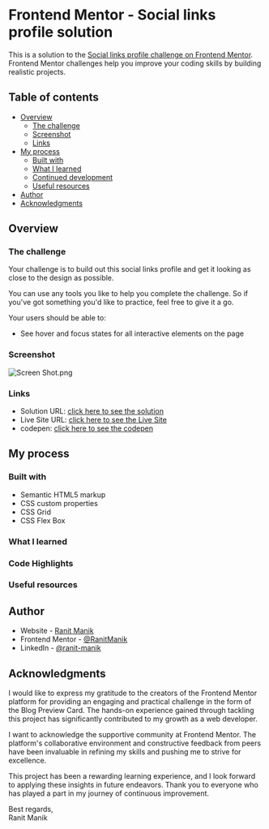 # Frontend Mentor - Social links profile solution

This is a solution to
the [Social links profile challenge on Frontend Mentor](https://www.frontendmentor.io/challenges/social-links-profile-UG32l9m6dQ).
Frontend Mentor challenges help you improve your coding skills by building realistic projects.

## Table of contents

- [Overview](#overview)
    - [The challenge](#the-challenge)
    - [Screenshot](#screenshot)
    - [Links](#links)
- [My process](#my-process)
    - [Built with](#built-with)
    - [What I learned](#what-i-learned)
    - [Continued development](#continued-development)
    - [Useful resources](#useful-resources)
- [Author](#author)
- [Acknowledgments](#acknowledgments)

## Overview

### The challenge

Your challenge is to build out this social links profile and get it looking as close to the design as possible.

You can use any tools you like to help you complete the challenge. So if you've got something you'd like to practice,
feel free to give it a go.

Your users should be able to:

- See hover and focus states for all interactive elements on the page

### Screenshot

![Screen Shot.png](Screen%20Shot.png)

### Links

- Solution
  URL: [click here to see the solution](https://www.frontendmentor.io/solutions/social-links-profile-using-html-css-FTsSqzmAEq)
- Live Site
  URL: [click here to see the Live Site](https://ranitmanik.github.io/frontendmentor-challenges/FrontendMentor13%E2%80%94social-links-profile/index.html)
- codepen: [click here to see the codepen](https://codepen.io/RANIT-MANIK/pen/mdomGdw)

## My process

### Built with

- Semantic HTML5 markup
- CSS custom properties
- CSS Grid
- CSS Flex Box

### What I learned

### Code Highlights

### Useful resources

## Author

- Website - [Ranit Manik](https://ranitmanik.github.io/Portfolio-1.0)
- Frontend Mentor - [@RanitManik](https://www.frontendmentor.io/profile/RanitManik)
- LinkedIn - [@ranit-manik](https://www.linkedin.com/in/ranit-manik/)

## Acknowledgments

I would like to express my gratitude to the creators of the Frontend Mentor platform for providing an engaging and
practical challenge in the form of the Blog Preview Card. The hands-on experience gained through tackling this project
has significantly contributed to my growth as a web developer.

I want to acknowledge the supportive community at Frontend Mentor. The platform's collaborative environment and
constructive feedback from peers have been invaluable in refining my skills and pushing me to strive for excellence.

This project has been a rewarding learning experience, and I look forward to applying these insights in future
endeavors. Thank you to everyone who has played a part in my journey of continuous improvement.

Best regards,<br>
Ranit Manik
